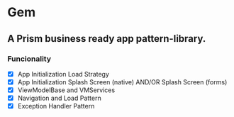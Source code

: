 # Gem

## A Prism business ready app pattern-library.

### Funcionality
- [x] App Initialization Load Strategy
- [x] App Initialization Splash Screen (native) AND/OR Splash Screen (forms)
- [x] ViewModelBase and VMServices
- [x] Navigation and Load Pattern
- [x] Exception Handler Pattern
